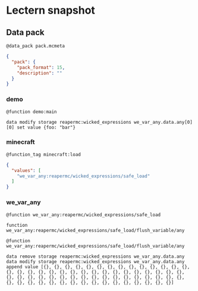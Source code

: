 # Lectern snapshot

## Data pack

`@data_pack pack.mcmeta`

```json
{
  "pack": {
    "pack_format": 15,
    "description": ""
  }
}
```

### demo

`@function demo:main`

```mcfunction
data modify storage reapermc:wicked_expressions we_var_any.data.any[0][0] set value {foo: "bar"}
```

### minecraft

`@function_tag minecraft:load`

```json
{
  "values": [
    "we_var_any:reapermc/wicked_expressions/safe_load"
  ]
}
```

### we_var_any

`@function we_var_any:reapermc/wicked_expressions/safe_load`

```mcfunction
function we_var_any:reapermc/wicked_expressions/safe_load/flush_variable/any
```

`@function we_var_any:reapermc/wicked_expressions/safe_load/flush_variable/any`

```mcfunction
data remove storage reapermc:wicked_expressions we_var_any.data.any
data modify storage reapermc:wicked_expressions we_var_any.data.any append value [{}, {}, {}, {}, {}, {}, {}, {}, {}, {}, {}, {}, {}, {}, {}, {}, {}, {}, {}, {}, {}, {}, {}, {}, {}, {}, {}, {}, {}, {}, {}, {}, {}, {}, {}, {}, {}, {}, {}, {}, {}, {}, {}, {}, {}, {}, {}, {}, {}, {}, {}, {}, {}, {}, {}, {}, {}, {}, {}, {}, {}, {}, {}, {}]
```
